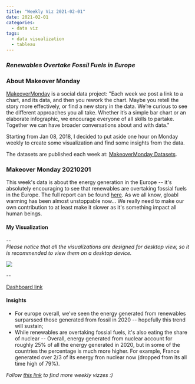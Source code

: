```yaml
---
title: "Weekly Viz 2021-02-01"
date: 2021-02-01
categories:
  - data viz
tags:
  - data visualization
  - tableau
---
```


### *Renewables Overtake Fossil Fuels in Europe*


### About Makeover Monday

[MakeoverMonday](http://www.makeovermonday.co.uk/) is a social data project:
"Each week we post a link to a chart, and its data, and then you rework the chart.
Maybe you retell the story more effectively, or find a new story in the data.
We’re curious to see the different approaches you all take. Whether it’s a simple bar chart or an elaborate infographic, we encourage everyone of all skills to partake.
Together we can have broader conversations about and with data."

Starting from Jan 08, 2018, I decided to put aside one hour on Monday weekly to create some visualization and find some insights from the data.

The datasets are published each week at: [MakeoverMonday Datasets](http://www.makeovermonday.co.uk/data/).

### Makeover Monday 20210201

This week's data is about the energy generation in the Europe -- it's absolutely encouraging to see that renewables are overtaking fossial fuels in the Europe. The full report can be found [here](https://ember-climate.org/project/eu-power-sector-2020/). As we all know, gloabl warming has been almost unstoppable now... We really need to make our own contribution to at least make it slower as it's something impact all human beings.  

#### My Visualization

--  
*Please notice that all the visualizations are designed for desktop view, so it is recommended to view them on a desktop device.*  

<div class='tableauPlaceholder' id='viz1612240821755' style='position: relative'>
<noscript><a href='#'>
  <img alt=' ' src='https:&#47;&#47;public.tableau.com&#47;static&#47;images&#47;Ma&#47;MakeOverMonday20210201RenewablesOvertakeFossilFuelsinEurope&#47;energygenerationinEurope&#47;1_rss.png' style='border: none' />
</a></noscript>
<object class='tableauViz'  style='display:none;'>
  <param name='host_url' value='https%3A%2F%2Fpublic.tableau.com%2F' />
  <param name='embed_code_version' value='3' />
  <param name='site_root' value='' />
  <param name='name' value='MakeOverMonday20210201RenewablesOvertakeFossilFuelsinEurope&#47;energygenerationinEurope' />
  <param name='tabs' value='no' />
  <param name='toolbar' value='yes' />
  <param name='static_image' value='https:&#47;&#47;public.tableau.com&#47;static&#47;images&#47;Ma&#47;MakeOverMonday20210201RenewablesOvertakeFossilFuelsinEurope&#47;energygenerationinEurope&#47;1.png' /> 
  <param name='animate_transition' value='yes' />
  <param name='display_static_image' value='yes' />
  <param name='display_spinner' value='yes' />
  <param name='display_overlay' value='yes' />
  <param name='display_count' value='yes' />
  <param name='language' value='en' />
  <param name='filter' value='publish=yes' />
</object></div>            
<script type='text/javascript'>      
  var divElement = document.getElementById('viz1612240821755');          
  var vizElement = divElement.getElementsByTagName('object')[0];              
  if ( divElement.offsetWidth > 800 ) { vizElement.style.width='800px';vizElement.style.height='627px';} else if ( divElement.offsetWidth > 500 ) { vizElement.style.width='800px';vizElement.style.height='627px';} else { vizElement.style.width='100%';vizElement.style.height='977px';}    
  var scriptElement = document.createElement('script');                
  scriptElement.src = 'https://public.tableau.com/javascripts/api/viz_v1.js';       
  vizElement.parentNode.insertBefore(scriptElement, vizElement);           
</script>
  
--  

[Dashboard link](https://public.tableau.com/profile/yu.dong#!/vizhome/MakeOverMonday20210201RenewablesOvertakeFossilFuelsinEurope/energygenerationinEurope?publish=yes)

#### Insights
* For europe overall, we've seen the energy generated from renewables surparssed those generated from fossil in 2020 -- hopefully this trend will sustain;  
* While renewables are overtaking fossial fuels, it's also eating the share of nuclear -- Overall, energy generated from nuclear account for roughly 25% of all the energy generated in 2020, but in some of the countries the percentage is much more higher. For example, France generated over 2/3 of its energy fron nuclear now (dropped from its all time high of 79%).  


*Follow [this link](https://yudong-94.github.io/personal-website/project/WeeklyViz2021/) to find more weekly vizzes :)*